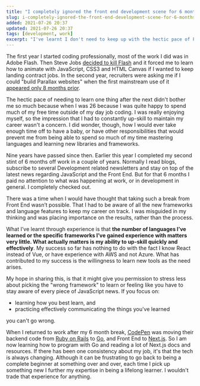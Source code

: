 ```yaml
---
title: "I completely ignored the front end development scene for 6 months. It was fine"
slug: i-completely-ignored-the-front-end-development-scene-for-6-months
added: 2021-07-26 20:37
updated: 2021-07-26 20:37
tags: [development, work]
excerpt: "I've learnt I don't need to keep up with the hectic pace of Front End development news."
---
```


The first year I started coding professionally, most of the work I did was in Adobe Flash. Then Steve Jobs [decided to kill Flash](https://en.wikipedia.org/wiki/Thoughts_on_Flash) and it forced me to learn how to animate with JavaScript, CSS3 and HTML Canvas if I wanted to keep landing contract jobs. In the second year, recruiters were asking me if I could "build Parallax websites" when the first mainstream use of it [appeared only 8 months prior](https://onepagelove.com/nike-better-world). 

The hectic pace of needing to learn one thing after the next didn't bother me so much because when I was 26 because I was quite happy to spend much of my free time outside of my day job coding. I was really enjoying myself, so the impression that I had to constantly up-skill to maintain my career wasn't a concern. I did wonder, though, how I would ever take enough time off to have a baby, or have other responsibilities that would prevent me from being able to spend so much of my time mastering languages and learning new libraries and frameworks.

Nine years have passed since then. Earlier this year I completed my second stint of 6 months off work in a couple of years. Normally I read blogs, subscribe to several Development related newsletters and stay on top of the latest news regarding JavaScript and the Front End. But for that 6 months I paid no attention to what was happening at work, or in development in general. I completely checked out. 

There was a time when I would have thought that taking such a break from Front End wasn’t possible. That I had to be aware of all the new frameworks and language features to keep my career on track. I was misguided in my thinking and was placing importance on the results, rather than the process.

What I’ve learnt through experience is that **the number of languages I’ve learned or the specific frameworks I’ve gained experience with matters very little. What actually matters is my ability to up-skill quickly and effectively**. My success so far has nothing to do with the fact I know React instead of Vue, or have experience with AWS and not Azure. What has contributed to my success is the willingness to learn new tools as the need arises.

My hope in sharing this, is that it might give you permission to stress less about picking the "wrong framework" to learn or feeling like you have to stay aware of every piece of JavaScript news. If you focus on:
* learning how you best learn, and 
* practicing effectively communicating the things you've learned

you can't go wrong. 

When I returned to work after my 6 month break, [CodePen](https://codepen.io/) was moving their backend code from [Ruby on Rails](https://rubyonrails.org/) to [Go](https://golang.org/), and Front End to [Next.js](https://nextjs.org/). So I am now learning how to program with Go and reading a lot of Next.js docs and resources. If there has been one consistency about my job, it's that the tech is always changing. Although it can be frustrating to go back to being a complete beginner at something over and over, each time I pick up something new I further my expertise in being a lifelong learner. I wouldn't trade that experience for anything.